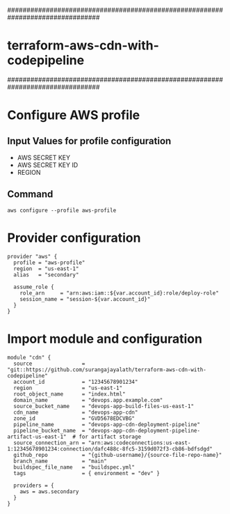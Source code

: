 ################################################################################
# terraform-aws-cdn-with-codepipeline
################################################################################

# Configure AWS profile
## Input Values for profile configuration
- AWS SECRET KEY
- AWS SECRET KEY ID
- REGION

## Command
``` aws configure --profile aws-profile ```

# Provider configuration
```
provider "aws" {
  profile = "aws-profile"
  region  = "us-east-1"
  alias   = "secondary"

  assume_role {
    role_arn     = "arn:aws:iam::${var.account_id}:role/deploy-role"
    session_name = "session-${var.account_id}"
  }
}
```

# Import module and configuration
```
module "cdn" {
  source                = "git::https://github.com/surangajayalath/terraform-aws-cdn-with-codepipeline"
  account_id            = "12345678901234"
  region                = "us-east-1"
  root_object_name      = "index.html"
  domain_name           = "devops.app.example.com"
  source_bucket_name    = "devops-app-build-files-us-east-1"
  cdn_name              = "devops-app-cdn"
  zone_id               = "GVD5678EDCVBG"
  pipeline_name         = "devops-app-cdn-deployment-pipeline"
  pipeline_bucket_name  = "devops-app-cdn-deployment-pipeline-artifact-us-east-1"  # for artifact storage
  source_connection_arn = "arn:aws:codeconnections:us-east-1:12345678901234:connection/dafc488c-8fc5-3159d072f3-cb86-bdfsdgd"
  github_repo           = "{github-username}/{source-file-repo-name}"
  branch_name           = "main"
  buildspec_file_name   = "buildspec.yml"
  tags                  = { environment = "dev" }
  
  providers = {
    aws = aws.secondary
  }
}
```